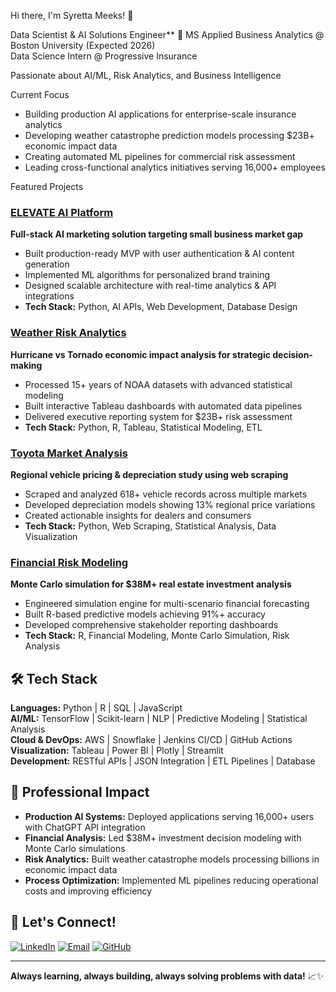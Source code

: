 Hi there, I'm Syretta Meeks! 👋

Data Scientist & AI Solutions Engineer** 🚀 MS Applied Business Analytics @ Boston University (Expected 2026)  
Data Science Intern @ Progressive Insurance

Passionate about AI/ML, Risk Analytics, and Business Intelligence

Current Focus

- Building production AI applications for enterprise-scale insurance analytics
- Developing weather catastrophe prediction models processing $23B+ economic impact data  
- Creating automated ML pipelines for commercial risk assessment
- Leading cross-functional analytics initiatives serving 16,000+ employees

Featured Projects

### [ELEVATE AI Platform](https://github.com/SyrettaMeeks/ELEVATE-AI) 
**Full-stack AI marketing solution targeting small business market gap**
- Built production-ready MVP with user authentication & AI content generation
- Implemented ML algorithms for personalized brand training
- Designed scalable architecture with real-time analytics & API integrations
- **Tech Stack:** Python, AI APIs, Web Development, Database Design

### [Weather Risk Analytics](https://github.com/SyrettaMeeks/Weather-Analysis) 
**Hurricane vs Tornado economic impact analysis for strategic decision-making**
- Processed 15+ years of NOAA datasets with advanced statistical modeling
- Built interactive Tableau dashboards with automated data pipelines
- Delivered executive reporting system for $23B+ risk assessment
- **Tech Stack:** Python, R, Tableau, Statistical Modeling, ETL

### [Toyota Market Analysis](https://github.com/SyrettaMeeks/toyota-market-analysis)
**Regional vehicle pricing & depreciation study using web scraping**
- Scraped and analyzed 618+ vehicle records across multiple markets
- Developed depreciation models showing 13% regional price variations
- Created actionable insights for dealers and consumers
- **Tech Stack:** Python, Web Scraping, Statistical Analysis, Data Visualization

### [Financial Risk Modeling](https://github.com/SyrettaMeeks/Financial-Risk-Analysis)
**Monte Carlo simulation for $38M+ real estate investment analysis**
- Engineered simulation engine for multi-scenario financial forecasting
- Built R-based predictive models achieving 91%+ accuracy
- Developed comprehensive stakeholder reporting dashboards
- **Tech Stack:** R, Financial Modeling, Monte Carlo Simulation, Risk Analysis

## 🛠️ Tech Stack

**Languages:** Python | R | SQL | JavaScript  
**AI/ML:** TensorFlow | Scikit-learn | NLP | Predictive Modeling | Statistical Analysis  
**Cloud & DevOps:** AWS | Snowflake | Jenkins CI/CD | GitHub Actions  
**Visualization:** Tableau | Power BI | Plotly | Streamlit  
**Development:** RESTful APIs | JSON Integration | ETL Pipelines | Database 
## 🎯 Professional Impact

- **Production AI Systems:** Deployed applications serving 16,000+ users with ChatGPT API integration
- **Financial Analysis:** Led $38M+ investment decision modeling with Monte Carlo simulations  
- **Risk Analytics:** Built weather catastrophe models processing billions in economic impact data
- **Process Optimization:** Implemented ML pipelines reducing operational costs and improving efficiency

## 🌟 Let's Connect!

[![LinkedIn](https://img.shields.io/badge/LinkedIn-0077B5?style=for-the-badge&logo=linkedin&logoColor=white)](https://www.linkedin.com/in/syrettameeks)
[![Email](https://img.shields.io/badge/Email-D14836?style=for-the-badge&logo=gmail&logoColor=white)](mailto:syrettam@bu.edu)
[![GitHub](https://img.shields.io/badge/GitHub-100000?style=for-the-badge&logo=github&logoColor=white)](https://github.com/SyrettaMeeks)

---

**Always learning, always building, always solving problems with data!** 📈✨
